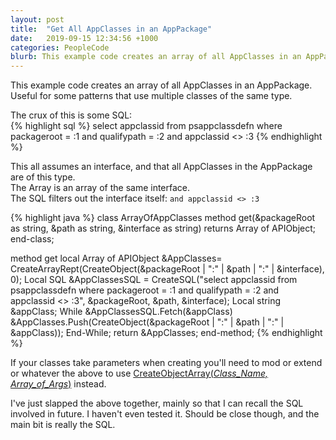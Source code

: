 ```yaml
---
layout: post
title:  "Get All AppClasses in an AppPackage"
date:   2019-09-15 12:34:56 +1000
categories: PeopleCode
blurb: This example code creates an array of all AppClasses in an AppPackage. Useful for some patterns that use multiple classes of the same type.
---
```


This example code creates an array of all AppClasses in an AppPackage. Useful for some patterns that use multiple classes of the same type.

The crux of this is some SQL:  
{% highlight sql %}
select appclassid
from psappclassdefn
where packageroot = :1
and qualifypath = :2
and appclassid <> :3
{% endhighlight %}

This all assumes an interface, and that all AppClasses in the AppPackage are of this type.  
The Array is an array of the same interface.  
The SQL filters out the interface itself: ```and appclassid <> :3```

{% highlight java %}
class ArrayOfAppClasses
   method get(&packageRoot as string, &path as string, &interface as string) returns Array of APIObject;
end-class;   

method get
   local Array of APIObject &AppClasses= CreateArrayRept(CreateObject(&packageRoot | ":" | &path | ":" | &interface), 0);
   Local SQL &AppClassesSQL = CreateSQL("select appclassid from psappclassdefn where packageroot = :1 and qualifypath = :2 and appclassid <> :3", &packageRoot, &path, &interface);
   Local string &appClass;
   While &AppClassesSQL.Fetch(&appClass)
      &AppClasses.Push(CreateObject(&packageRoot | ":" | &path | ":" | &appClass));
   End-While;
   return &AppClasses;
end-method;
{% endhighlight %}

If your classes take parameters when creating you'll need to mod or extend or whatever the above to use [CreateObjectArray(*Class_Name, Array_of_Args*)](https://docs.oracle.com/cd/E92519_02/pt856pbr3/eng/pt/tpcl/langref_PeopleCodeBuilt-inFunctionsAndLanguageConstructs_C.html#ub00fb66b-2299-4bb0-a977-e187ee7d0577) instead.

I've just slapped the above together, mainly so that I can recall the SQL involved in future. I haven't even tested it. Should be close though, and the main bit is really the SQL.
<!--stackedit_data:
eyJoaXN0b3J5IjpbLTEyMDA1NzUzNzksLTU5Nzc5NTA4NywzND
gwNTM5NjgsNjE4MjMxNjIwLDE2MzgxMTY4OTIsNjcxNjk0ODgx
XX0=
-->
